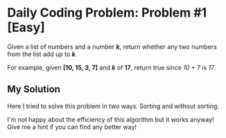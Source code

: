 # Daily Coding Problem: Problem #1 [Easy]

Given a list of numbers and a number ***k***, return whether any two numbers from the list add up to ***k***.

For example, given **[10, 15, 3, 7]** and ***k*** of **17**, return true since *10 + 7* is *17*.

## My Solution

Here I tried to solve this problem in two ways. Sorting and without sorting.

I'm not happy about the efficiency of this algorithm but it works anyway! Give me a hint if you can find any better way!
